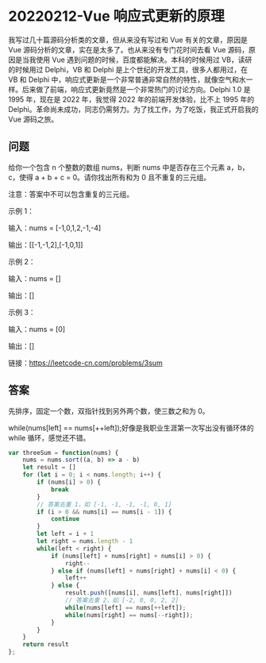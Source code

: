 # 20220212-Vue 响应式更新的原理

我写过几十篇源码分析类的文章，但从来没有写过和 Vue 有关的文章，原因是 Vue 源码分析的文章，实在是太多了。也从来没有专门花时间去看 Vue 源码，原因是当我使用 Vue 遇到问题的时候，百度都能解决。本科的时候用过 VB，读研的时候用过 Delphi，VB 和 Delphi 是上个世纪的开发工具，很多人都用过，在 VB 和 Delphi 中，响应式更新是一个非常普通非常自然的特性，就像空气和水一样。后来做了前端，响应式更新竟然是一个非常热门的讨论方向。Delphi 1.0 是 1995 年，现在是 2022 年，我觉得 2022 年的前端开发体验，比不上 1995 年的 Delphi。革命尚未成功，同志仍需努力。为了找工作，为了吃饭，我正式开启我的 Vue 源码之旅。

## 问题

给你一个包含 n 个整数的数组 nums，判断 nums 中是否存在三个元素 a，b，c，使得 a + b + c = 0。请你找出所有和为 0 且不重复的三元组。

注意：答案中不可以包含重复的三元组。

示例 1：

输入：nums = [-1,0,1,2,-1,-4]

输出：[[-1,-1,2],[-1,0,1]]

示例 2：

输入：nums = []

输出：[]

示例 3：

输入：nums = [0]

输出：[]

链接：https://leetcode-cn.com/problems/3sum

## 答案

先排序，固定一个数，双指针找到另外两个数，使三数之和为 0。

while(nums[left] == nums[++left]);好像是我职业生涯第一次写出没有循环体的 while 循环，感觉还不错。

```JavaScript
var threeSum = function(nums) {
    nums = nums.sort((a, b) => a - b)
    let result = []
    for (let i = 0; i < nums.length; i++) {
        if (nums[i] > 0) {
            break
        }
        // 答案去重 1，如 [-1, -1, -1, -1, 0, 1]
        if (i > 0 && nums[i] == nums[i - 1]) {
            continue
        }
        let left = i + 1
        let right = nums.length - 1
        while(left < right) {
            if (nums[left] + nums[right] + nums[i] > 0) {
                right--
            } else if (nums[left] + nums[right] + nums[i] < 0) {
                left++
            } else {
                result.push([nums[i], nums[left], nums[right]])
                // 答案去重 2，如 [-2, 0, 0, 2, 2]
                while(nums[left] == nums[++left]);
                while(nums[right] == nums[--right]);
            }
        }
    }
    return result
};
```


